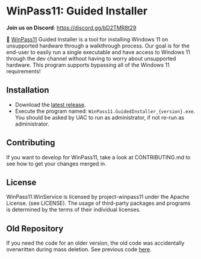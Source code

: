 # WinPass11: Guided Installer

**Join us on Discord**: https://discord.gg/bD2TMR8t29

🔑 [WinPass11](https://github.com/project-winpass11) Guided Installer is a tool for installing Windows 11 on unsupported hardware through a walkthrough process. Our goal is for the end-user to easily run a single executable and have access to Windows 11 through the dev channel without having to worry about unsupported hardware. This program supports bypassing all of the Windows 11 requirements!

## Installation
* Download the [latest release](https://github.com/project-winpass11/WinPass11.GuidedInstaller/releases).
* Execute the program named: `WinPass11.GuidedInstaller_{version}.exe`. You should be asked by UAC to run as administrator, if not re-run as administrator.

## Contributing
If you want to develop for WinPass11, take a look at CONTRIBUTING.md to see how to get your changes merged in.

## License
WinPass11.WinService is licensed by project-winpass11 under the Apache License. (see LICENSE). The usage of third-party packages and programs is determined by the terms of their individual licenses.


## Old Repository

If you need the code for an older version, the old code was accidentally overwritten during mass deletion. See previous code [here](https://github.com/project-winpass11/guided-installer-precleanup).
